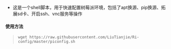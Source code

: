 * 这是一个shell脚本，用于快速配置树莓派环境，包括了apt换源、pip换源、拓展sd卡、开启ssh、vnc服务等操作
#### 使用方法
>`wget https://raw.githubusercontent.com/LiuTianjie/Ri-config/master/piconfig.sh`
